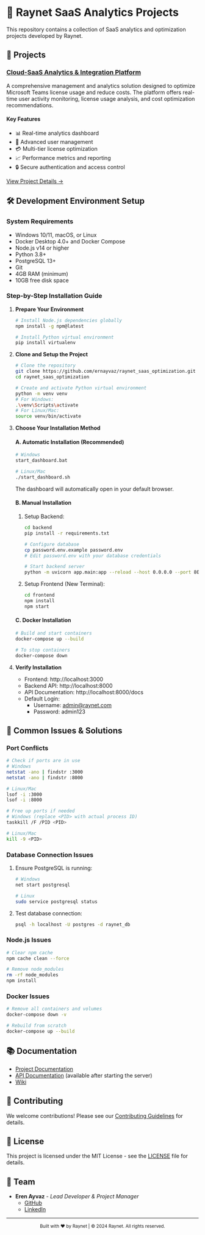 # 🚀 Raynet SaaS Analytics Projects

This repository contains a collection of SaaS analytics and optimization projects developed by Raynet.

## 📂 Projects

### [Cloud-SaaS Analytics & Integration Platform](/raynet_saas_optimization)

A comprehensive management and analytics solution designed to optimize Microsoft Teams license usage and reduce costs. The platform offers real-time user activity monitoring, license usage analysis, and cost optimization recommendations.

#### Key Features
- 📊 Real-time analytics dashboard
- 👥 Advanced user management
- 💳 Multi-tier license optimization
- 📈 Performance metrics and reporting
- 🔒 Secure authentication and access control

[View Project Details →](/raynet_saas_optimization)

## 🛠️ Development Environment Setup

### System Requirements
- Windows 10/11, macOS, or Linux
- Docker Desktop 4.0+ and Docker Compose
- Node.js v14 or higher
- Python 3.8+
- PostgreSQL 13+
- Git
- 4GB RAM (minimum)
- 10GB free disk space

### Step-by-Step Installation Guide

1. **Prepare Your Environment**
   ```bash
   # Install Node.js dependencies globally
   npm install -g npm@latest
   
   # Install Python virtual environment
   pip install virtualenv
   ```

2. **Clone and Setup the Project**
   ```bash
   # Clone the repository
   git clone https://github.com/ernayvaz/raynet_saas_optimization.git
   cd raynet_saas_optimization
   
   # Create and activate Python virtual environment
   python -m venv venv
   # For Windows:
   .\venv\Scripts\activate
   # For Linux/Mac:
   source venv/bin/activate
   ```

3. **Choose Your Installation Method**

   #### A. Automatic Installation (Recommended)
   ```bash
   # Windows
   start_dashboard.bat
   
   # Linux/Mac
   ./start_dashboard.sh
   ```
   The dashboard will automatically open in your default browser.

   #### B. Manual Installation
   
   1. Setup Backend:
      ```bash
      cd backend
      pip install -r requirements.txt
      
      # Configure database
      cp password.env.example password.env
      # Edit password.env with your database credentials
      
      # Start backend server
      python -m uvicorn app.main:app --reload --host 0.0.0.0 --port 8000
      ```
   
   2. Setup Frontend (New Terminal):
      ```bash
      cd frontend
      npm install
      npm start
      ```

   #### C. Docker Installation
   ```bash
   # Build and start containers
   docker-compose up --build
   
   # To stop containers
   docker-compose down
   ```

4. **Verify Installation**
   - Frontend: http://localhost:3000
   - Backend API: http://localhost:8000
   - API Documentation: http://localhost:8000/docs
   - Default Login:
     - Username: admin@raynet.com
     - Password: admin123

## 🔧 Common Issues & Solutions

### Port Conflicts
```bash
# Check if ports are in use
# Windows
netstat -ano | findstr :3000
netstat -ano | findstr :8000

# Linux/Mac
lsof -i :3000
lsof -i :8000

# Free up ports if needed
# Windows (replace <PID> with actual process ID)
taskkill /F /PID <PID>

# Linux/Mac
kill -9 <PID>
```

### Database Connection Issues
1. Ensure PostgreSQL is running:
   ```bash
   # Windows
   net start postgresql
   
   # Linux
   sudo service postgresql status
   ```

2. Test database connection:
   ```bash
   psql -h localhost -U postgres -d raynet_db
   ```

### Node.js Issues
```bash
# Clear npm cache
npm cache clean --force

# Remove node_modules
rm -rf node_modules
npm install
```

### Docker Issues
```bash
# Remove all containers and volumes
docker-compose down -v

# Rebuild from scratch
docker-compose up --build
```

## 📚 Documentation

- [Project Documentation](/raynet_saas_optimization)
- [API Documentation](http://localhost:8000/docs) (available after starting the server)
- [Wiki](https://github.com/ernayvaz/raynet_saas_optimization/wiki)

## 🤝 Contributing

We welcome contributions! Please see our [Contributing Guidelines](/raynet_saas_optimization#contributing) for details.

## 📝 License

This project is licensed under the MIT License - see the [LICENSE](LICENSE) file for details.

## 👥 Team

- **Eren Ayvaz** - *Lead Developer & Project Manager*
  - [GitHub](https://github.com/ernayvaz)
  - [LinkedIn](https://linkedin.com/in/erenayvaz)

---

<div align="center">
  <sub>Built with ❤️ by Raynet | © 2024 Raynet. All rights reserved.</sub>
</div>
